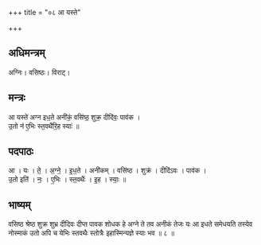 +++
title = "०८ आ यस्ते"

+++
## अधिमन्त्रम्
अग्निः। वसिष्ठः। विराट्।

## मन्त्रः
आ यस्ते॑ अग्न इध॒ते अनी॑कं॒ वसि॑ष्ठ॒ शुक्र॒ दीदि॑वः॒ पाव॑क ।  
उ॒तो न॑ ए॒भिः स्त॒वथै॑रि॒ह स्याः॑ ॥

## पदपाठः
आ । यः । ते॒ । अ॒ग्ने॒ । इ॒ध॒ते । अनी॑कम् । वसि॑ष्ठ । शुक्र॑ । दीदि॑ऽवः । पाव॑क ।  
उ॒तो इति॑ । नः॒ । ए॒भिः । स्त॒वथैः॑ । इ॒ह । स्याः॒ ॥

## भाष्यम्
वसिष्ठ श्रेष्ठ शुक्र शुभ्र दीदिवः दीप्त पावक शोधक हे अग्ने ते तव अनीकं तेजः यः आ इधते समेधयति तस्येव नोस्माकं उतो अपि च येभिः स्तवथैः स्तोत्रैः इहास्मिन्यज्ञे स्याः भव ॥ ८ ॥